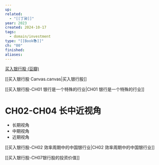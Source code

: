 ```yaml
---
up: 
related:
  - "[[丁昶]]"
year: 2023
created: 2024-10-17
tags:
  - domain/investment
type: "[[Book📚]]"
ch: "00"
finished: 
aliases:
---
```

[买入银行股 (豆瓣)](https://book.douban.com/subject/36430589/)

[[买入银行股 Canvas.canvas|买入银行股]]

[[买入银行股-CH01 银行是一个特殊的行业|CH01 银行是一个特殊的行业]]
# CH02-CH04 长中近视角

- 长期视角
- 中期视角
- 近期视角

[[买入银行股-CH02 效率周期中的中国银行业|CH02 效率周期中的中国银行业]]


[[买入银行股-CH07银行股的投资价值]]


# 
